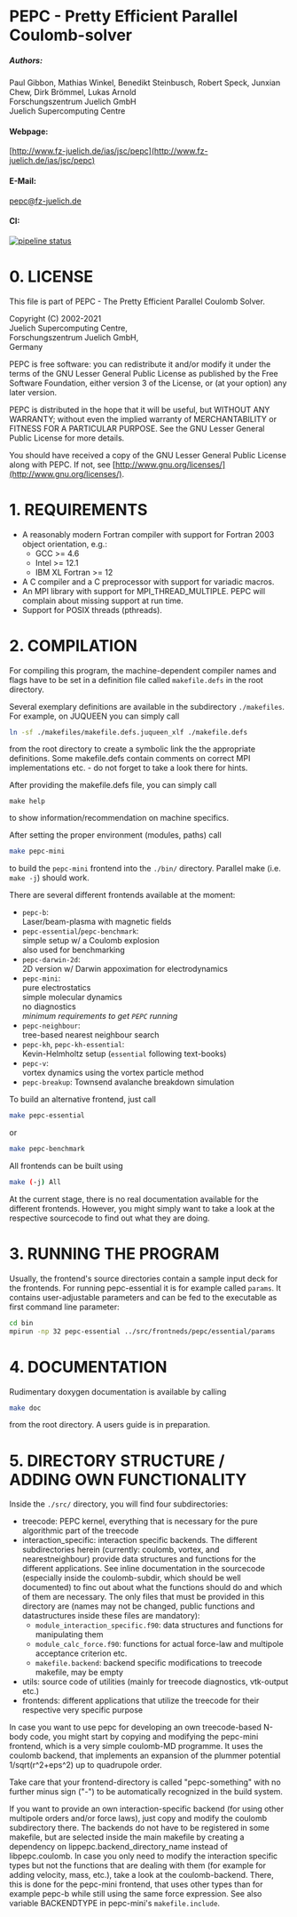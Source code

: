 # PEPC -  Pretty Efficient Parallel Coulomb-solver

##### Authors:  
Paul Gibbon, Mathias Winkel, Benedikt Steinbusch, Robert Speck, Junxian Chew, Dirk Brömmel, Lukas Arnold  
Forschungszentrum Juelich GmbH  
Juelich Supercomputing Centre  

#### Webpage:  
[http://www.fz-juelich.de/ias/jsc/pepc](http://www.fz-juelich.de/ias/jsc/pepc)  
#### E-Mail:  
[pepc@fz-juelich.de](mail-to:pepc@fz-juelich.de)  
#### CI:  
[![pipeline status](https://gitlab.jsc.fz-juelich.de/SLPP/pepc/pepc/badges/master/pipeline.svg)](https://gitlab.jsc.fz-juelich.de/SLPP/pepc/pepc/-/commits/master) 


# 0. LICENSE

This file is part of PEPC - The Pretty Efficient Parallel Coulomb Solver.

Copyright (C) 2002-2021  
Juelich Supercomputing Centre,   
Forschungszentrum Juelich GmbH,  
Germany

PEPC is free software: you can redistribute it and/or modify
it under the terms of the GNU Lesser General Public License as published by
the Free Software Foundation, either version 3 of the License, or
(at your option) any later version.

PEPC is distributed in the hope that it will be useful,
but WITHOUT ANY WARRANTY; without even the implied warranty of
MERCHANTABILITY or FITNESS FOR A PARTICULAR PURPOSE. See the
GNU Lesser General Public License for more details.

You should have received a copy of the GNU Lesser General Public License
along with PEPC. If not, see [http://www.gnu.org/licenses/](http://www.gnu.org/licenses/).


# 1. REQUIREMENTS

 - A reasonably modern Fortran compiler with support for
   Fortran 2003 object orientation, e.g.:
    - GCC >= 4.6
    - Intel >= 12.1
    - IBM XL Fortran >= 12
 - A C compiler and a C preprocessor with support for
   variadic macros.
 - An MPI library with support for MPI_THREAD_MULTIPLE.
   PEPC will complain about missing support at run time.
 - Support for POSIX threads (pthreads).


# 2. COMPILATION

For compiling this program, the machine-dependent compiler 
names and flags have to be set in a definition file called
`makefile.defs` in the root directory.

Several exemplary definitions are available in the subdirectory
`./makefiles`. For example, on JUQUEEN you can simply call

```sh
ln -sf ./makefiles/makefile.defs.juqueen_xlf ./makefile.defs
```

from the root directory to create a symbolic link the the 
appropriate definitions. Some makefile.defs contain
comments on correct MPI implementations etc. - do not
forget to take a look there for hints.

After providing the makefile.defs file, you can simply
call 

```
make help
```

to show information/recommendation on machine specifics.

After setting the proper environment (modules, paths) 
call 

```sh
make pepc-mini
```

to build the `pepc-mini` frontend into the `./bin/` directory. 
Parallel make (i.e. `make -j`) should work.

There are several different frontends available at the moment:

* `pepc-b`:  
Laser/beam-plasma with magnetic fields  
* `pepc-essential`/`pepc-benchmark`:  
simple setup w/ a Coulomb explosion  
also used for benchmarking  
* `pepc-darwin-2d`:  
2D version w/ Darwin appoximation for electrodynamics
* `pepc-mini`:  
pure electrostatics  
simple molecular dynamics  
no diagnostics  
*minimum requirements to get `PEPC` running*  
* `pepc-neighbour`:  
tree-based nearest neighbour search  
* `pepc-kh`, `pepc-kh-essential`:  
Kevin-Helmholtz setup (`essential` following text-books)
* `pepc-v`:  
vortex dynamics using the vortex particle method  
* `pepc-breakup`:
Townsend avalanche breakdown simulation

To build an alternative frontend, just call

```sh
make pepc-essential
```
or
```sh
make pepc-benchmark
```

All frontends can be built using 

```sh
make (-j) All
```

At the current stage, there is no real documentation available for the
different frontends. However, you might simply want to take a look at 
the respective sourcecode to find out what they are doing.


# 3. RUNNING THE PROGRAM

Usually, the frontend's source directories contain a sample
input deck for the frontends. For running pepc-essential
it is for example called `params`. It contains user-adjustable
parameters and can be fed to the executable as first command
line parameter:
```sh
cd bin
mpirun -np 32 pepc-essential ../src/frontneds/pepc/essential/params
```


# 4. DOCUMENTATION

Rudimentary doxygen documentation is available by calling

```sh
make doc
```

from the root directory. A users guide is in preparation. 


# 5. DIRECTORY STRUCTURE / ADDING OWN FUNCTIONALITY

Inside the `./src/` directory, you will find four subdirectories:
- treecode: PEPC kernel, everything that is necessary for the pure algorithmic part of the treecode
- interaction_specific: interaction specific backends. The different
  subdirectories herein (currently: coulomb, vortex, and
  nearestneighbour) provide data structures and functions
  for the different applications. See inline documentation
  in the sourcecode (especially inside the coulomb-subdir,
  which should be well documented) to finc out about what the
  functions should do and which of them are necessary.
  The only files that must be provided in this directory are
  (names may not be changed, public functions and datastructures
  inside these files are mandatory):
  * `module_interaction_specific.f90`: data structures and functions for manipulating them
  * `module_calc_force.f90`: functions for actual force-law and multipole acceptance criterion etc.
  * `makefile.backend`: backend specific modifications to treecode makefile, may be empty
- utils: source code of utilities (mainly for treecode diagnostics, vtk-output etc.)
- frontends: different applications that utilize the treecode for their respective very specific purpose
            
In case you want to use pepc for developing an own treecode-based N-body code,
you might start by copying and modifying the pepc-mini frontend, which is a 
very simple coulomb-MD programme. It uses the coulomb backend, that implements
an expansion of the plummer potential 1/sqrt(r^2+eps^2) up to quadrupole order.

Take care that your frontend-directory is called "pepc-something" with no 
further minus sign ("-") to be automatically recognized in the build system.

If you want to provide an own interaction-specific backend (for using other
multipole orders and/or force laws), just copy and modify the coulomb subdirectory
there. The backends do not have to be registered in some makefile, but are selected 
inside the main makefile by creating a dependency on lippepc.backend_directory_name
instead of libpepc.coulomb. In case you only need to modify the interaction specific
types but not the functions that are dealing with them (for example for adding 
velocity, mass, etc.), take a look at the coulomb-backend. There, this is done for the
pepc-mini frontend, that uses other types than for example pepc-b while still
using the same force expression. See also variable BACKENDTYPE in pepc-mini's 
`makefile.include`.
